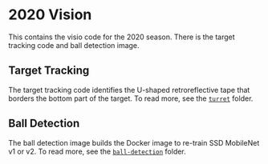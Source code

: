# 2020 Vision
This contains the visio code for the 2020 season. 
There is the target tracking code and ball detection image.

## Target Tracking
The target tracking code identifies the U-shaped retroreflective tape that borders the bottom part of the target.
To read more, see the [`turret`](./turret) folder.

## Ball Detection
The ball detection image builds the Docker image to re-train SSD MobileNet v1 or v2.
To read more, see the [`ball-detection`](./ball-detection) folder.
